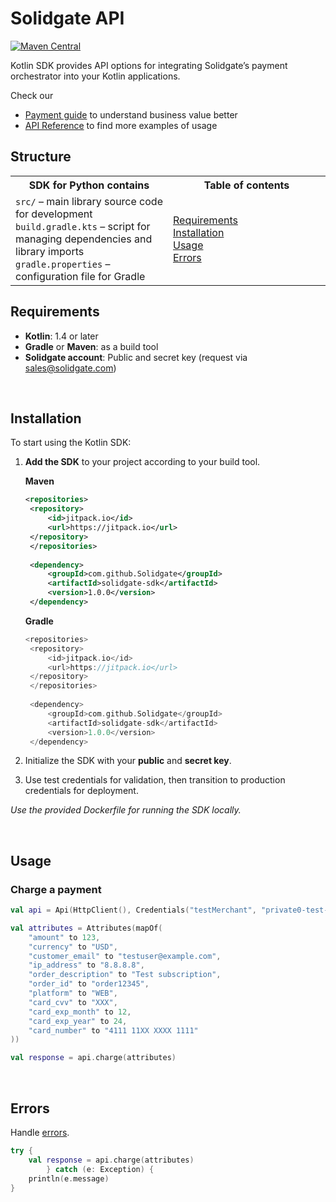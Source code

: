 # Solidgate API

[![Maven Central](https://maven-badges.herokuapp.com/maven-central/com.solidgate/solidgate-api-sdk/badge.svg)](https://maven-badges.herokuapp.com/maven-central/com.solidgate/solidgate-api-sdk)

Kotlin SDK provides API options for integrating Solidgate’s payment orchestrator into your Kotlin applications.

Check our
* <a href="https://docs.solidgate.com/" target="_blank">Payment guide</a> to understand business value better
* <a href="https://api-docs.solidgate.com/" target="_blank">API Reference</a> to find more examples of usage

## Structure

<table style="width: 100%; background: transparent;">
  <colgroup>
    <col style="width: 50%;">
    <col style="width: 50%;">
  </colgroup>
  <tr>
    <th>SDK for Python contains</th>
    <th>Table of contents</th>
  </tr>
  <tr>
    <td>
      <code>src/</code> – main library source code for development<br>
      <code>build.gradle.kts</code> – script for managing dependencies and library imports<br>
      <code>gradle.properties</code> – configuration file for Gradle
    </td>
    <td>
      <a href="https://github.com/solidgate-tech/kotlin-sdk?tab=readme-ov-file#requirements">Requirements</a><br>
      <a href="https://github.com/solidgate-tech/kotlin-sdk?tab=readme-ov-file#installation">Installation</a><br>
      <a href="https://github.com/solidgate-tech/kotlin-sdk?tab=readme-ov-file#usage">Usage</a><br>
      <a href="https://github.com/solidgate-tech/kotlin-sdk?tab=readme-ov-file#errors">Errors</a>
    </td>
  </tr>
</table>

## Requirements

* **Kotlin**: 1.4 or later
* **Gradle** or **Maven**: as a build tool
* **Solidgate account**: Public and secret key (request via <a href="mailto:sales@solidgate.com">sales@solidgate.com</a>)

<br>

## Installation

To start using the Kotlin SDK:

1. **Add the SDK** to your project according to your build tool. <br>

   **Maven**
   ```xml
   <repositories>
    <repository>
        <id>jitpack.io</id>
        <url>https://jitpack.io</url>
    </repository>
    </repositories>
    
    <dependency>
        <groupId>com.github.Solidgate</groupId>
        <artifactId>solidgate-sdk</artifactId>
        <version>1.0.0</version>
    </dependency>
   ```

   **Gradle**
   ```kotlin
   <repositories>
    <repository>
        <id>jitpack.io</id>
        <url>https://jitpack.io</url>
    </repository>
    </repositories>
    
    <dependency>
        <groupId>com.github.Solidgate</groupId>
        <artifactId>solidgate-sdk</artifactId>
        <version>1.0.0</version>
    </dependency>
   ```
2. Initialize the SDK with your **public** and **secret key**.
3. Use test credentials for validation, then transition to production credentials for deployment.

_Use the provided Dockerfile for running the SDK locally._

<br>

## Usage

### Charge a payment

```kotlin
val api = Api(HttpClient(), Credentials("testMerchant", "private0-test-test-test-key123456789"))

val attributes = Attributes(mapOf(
    "amount" to 123,
    "currency" to "USD",
    "customer_email" to "testuser@example.com",
    "ip_address" to "8.8.8.8",
    "order_description" to "Test subscription",
    "order_id" to "order12345",
    "platform" to "WEB",
    "card_cvv" to "XXX",
    "card_exp_month" to 12,
    "card_exp_year" to 24,
    "card_number" to "4111 11XX XXXX 1111"
))

val response = api.charge(attributes)
```

<br>

## Errors

Handle <a href="https://docs.solidgate.com/payments/payments-insights/error-codes/" target="_blank">errors</a>.

```kotlin
try {
	val response = api.charge(attributes)
        } catch (e: Exception) {
	println(e.message)
}
```